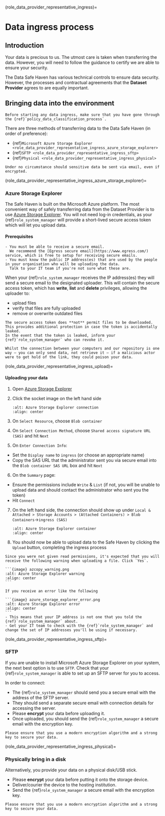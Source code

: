 (role_data_provider_representative_ingress)=

# Data ingress process

## Introduction

Your data is precious to us.
The utmost care is taken when transferring the data.
However, you will need to follow the guidance to certify we are able to ensure your security.

The Data Safe Haven has various technical controls to ensure data security.
However, the processes and contractual agreements that the **Dataset Provider** agrees to are equally important.

## Bringing data into the environment

```{attention}
Before starting any data ingress, make sure that you have gone through the {ref}`policy_data_classification_process`.
```

There are three methods of transferring data to the Data Safe Haven (in order of preference):

- {ref}`Microsoft Azure Storage Explorer <role_data_provider_representative_ingress_azure_storage_explorer>`
- {ref}`SFTP <role_data_provider_representative_ingress_sftp>`
- {ref}`Physical <role_data_provider_representative_ingress_physical>`

```{danger}
Under no circumstance should sensitive data be sent via email, even if encrypted.
```

(role_data_provider_representative_ingress_azure_storage_explorer)=

### Azure Storage Explorer

The Safe Haven is built on the Microsoft Azure platform.
The most convenient way of safely transferring data from the Dataset Provider is to use [Azure Storage Explorer](https://azure.microsoft.com/en-us/features/storage-explorer/).
You will not need log-in credentials, as your {ref}`role_system_manager` will provide a short-lived secure access token which will let you upload data.

#### Prerequisites

```{important}
- You must be able to receive a secure email.
  We recommend the [Egress secure email](https://www.egress.com/) service, which is free to setup for receiving secure emails.
- You must know the public IP address(es) that are used by the people in your organisation who will be uploading the data.
  Talk to your IT team if you're not sure what these are.
```

When your {ref}`role_system_manager` receives the IP address(es) they will send a secure email to the designated uploader.
This will contain the secure access token, which has **write**, **list** and **delete** privileges, allowing the uploader to:

- upload files
- verify that files are fully uploaded
- remove or overwrite outdated files

```{attention}
The secure access token does **not** permit files to be downloaded.
This provides additional protection in case the token is accidentally leaked.
In the event that the token is leaked, inform your {ref}`role_system_manager` who can revoke it.
```

```{danger}
Whilst the connection between your computers and our repository is one way – you can only send data, not retrieve it – if a malicious actor were to get hold of the link, they could poison your data.
```

(role_data_provider_representative_ingress_upload)=

#### Uploading your data

1. Open [Azure Storage Explorer](https://azure.microsoft.com/en-us/features/storage-explorer/)
2. Click the socket image on the left hand side

   ```{image} azure_storage_explorer_connect.png
   :alt: Azure Storage Explorer connection
   :align: center
   ```

3. On `Select Resource`, choose `Blob container`
4. On `Select Connection Method`, choose `Shared access signature URL (SAS)` and hit `Next`
5. On `Enter Connection Info`:
  - Set the `Display name` to `ingress` (or choose an appropriate name)
  - Copy the SAS URL that the administrator sent you via secure email into the `Blob container SAS URL` box and hit `Next`
6. On the `Summary` page:
  - Ensure the permissions include `Write` & `List` (if not, you will be unable to upload data and should contact the administrator who sent you the token)
  - Hit `Connect`
7. On the left hand side, the connection should show up under `Local & Attached > Storage Accounts > (Attached Containers) > Blob Containers`->`ingress (SAS)`

   ```{image} azure_storage_explorer_container.png
   :alt: Azure Storage Explorer container
   :align: center
   ```

8. You should now be able to upload data to the Safe Haven by clicking the `Upload` button, completing the ingress process

````{note}
Since you were not given read permissions, it's expected that you will receive the following warning when uploading a file. Click `Yes`.

```{image} azcopy_warning.png
:alt: Azure Storage Explorer warning
:align: center
```
````

````{error}
If you receive an error like the following

```{image} azure_storage_explorer_error.png
:alt: Azure Storage Explorer error
:align: center
```
- This means that your IP address is not one that you told the {ref}`role_system_manager` about.
- Get your IT team to check with the {ref}`role_system_manager` and change the set of IP addresses you'll be using if necessary.
````

(role_data_provider_representative_ingress_sftp)=

### SFTP

If you are unable to install Microsoft Azure Storage Explorer on your system, the next best option is to use `SFTP`.
Check that your {ref}`role_system_manager` is able to set up an SFTP server for you to access.

In order to connect:

- The {ref}`role_system_manager` should send you a secure email with the address of the SFTP server.
- They should send a separate secure email with connection details for accessing the server.
- Please **encrypt** your data before uploading it.
- Once uploaded, you should send the {ref}`role_system_manager` a secure email with the encryption key.

```{caution}
Please ensure that you use a modern encryption algorithm and a strong key to secure your data.
```

(role_data_provider_representative_ingress_physical)=

### Physically bring in a disk

Alternatively, you provide your data on a physical disk/USB stick.

- Please **encrypt** your data before putting it onto the storage device.
- Deliver/courier the device to the hosting institution.
- Send the {ref}`role_system_manager` a secure email with the encryption key.

```{caution}
Please ensure that you use a modern encryption algorithm and a strong key to secure your data.
```
